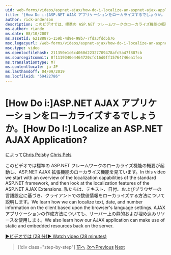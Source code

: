 ```yaml
---
uid: web-forms/videos/aspnet-ajax/how-do-i-localize-an-aspnet-ajax-application
title: '[How Do i:]ASP.NET AJAX アプリケーションをローカライズするでしょうか。 | Microsoft Docs'
author: rick-anderson
description: このビデオでは、標準の ASP.NET フレームワークのローカライズ機能の概要が起動し、ローカリゼーション機能を確認し、.
ms.author: riande
ms.date: 08/10/2007
ms.assetid: 62188875-159b-4d9e-98b7-7fda3fdd5b76
msc.legacyurl: /web-forms/videos/aspnet-ajax/how-do-i-localize-an-aspnet-ajax-application
msc.type: video
ms.openlocfilehash: 211350e1c6c4060d22327709478afc5a47f887cb
ms.sourcegitcommit: 0f1119340e4464720cfd16d0ff15764746ea1fea
ms.translationtype: MT
ms.contentlocale: ja-JP
ms.lasthandoff: 04/09/2019
ms.locfileid: "59422786"
---
```

# <a name="how-do-i-localize-an-aspnet-ajax-application"></a><span data-ttu-id="1999b-104">[How Do i:]ASP.NET AJAX アプリケーションをローカライズするでしょうか。</span><span class="sxs-lookup"><span data-stu-id="1999b-104">[How Do I:] Localize an ASP.NET AJAX Application?</span></span>

<span data-ttu-id="1999b-105">によって[Chris Pels](https://twitter.com/chrispels)</span><span class="sxs-lookup"><span data-stu-id="1999b-105">by [Chris Pels](https://twitter.com/chrispels)</span></span>

<span data-ttu-id="1999b-106">このビデオでは標準の ASP.NET フレームワークのローカライズ機能の概要が起動し、ASP.NET AJAX 拡張機能のローカライズ機能を見ています。</span><span class="sxs-lookup"><span data-stu-id="1999b-106">In this video we start with an overview of the localization capabilities of the standard ASP.NET framework, and then look at the localization features of the ASP.NET AJAX Extensions.</span></span> <span data-ttu-id="1999b-107">私たちは、テキスト、日付、およびブラウザーの言語設定に基づき、クライアントでの数値情報をローカライズする方法について説明します。</span><span class="sxs-lookup"><span data-stu-id="1999b-107">We learn how we can localize text, date, and number information on the client based upon the browser's language settings.</span></span> <span data-ttu-id="1999b-108">AJAX アプリケーションの作成方法についても、サーバー上の静的および埋め込みリソースを使用します。</span><span class="sxs-lookup"><span data-stu-id="1999b-108">We also learn how our AJAX application can make use of static and embedded resources back on the server.</span></span>

[<span data-ttu-id="1999b-109">&#9654;ビデオでは (28 分)</span><span class="sxs-lookup"><span data-stu-id="1999b-109">&#9654; Watch video (28 minutes)</span></span>](https://channel9.msdn.com/Blogs/ASP-NET-Site-Videos/how-do-i-localize-an-aspnet-ajax-application)

> [!div class="step-by-step"]
> <span data-ttu-id="1999b-110">[前へ](how-do-i-implement-the-persistent-communications-pattern-with-the-updatepanel.md)
> [次へ](how-do-i-implement-the-persistent-communications-pattern-using-web-services.md)</span><span class="sxs-lookup"><span data-stu-id="1999b-110">[Previous](how-do-i-implement-the-persistent-communications-pattern-with-the-updatepanel.md)
[Next](how-do-i-implement-the-persistent-communications-pattern-using-web-services.md)</span></span>

